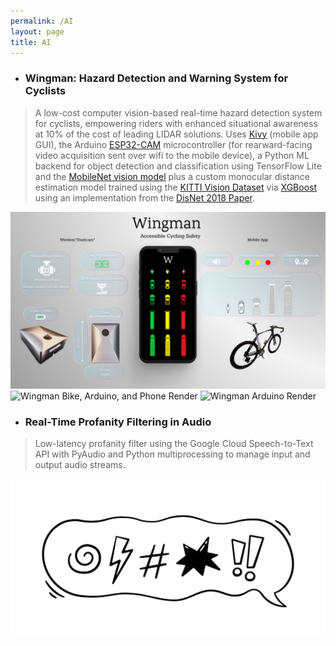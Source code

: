 ```yaml
---
permalink: /AI
layout: page
title: AI
---
```


* ### Wingman: Hazard Detection and Warning System for Cyclists 
  
>A low-cost computer vision-based real-time hazard detection system for cyclists, empowering riders with enhanced situational awareness at 10% of the cost of leading LIDAR solutions. Uses [Kivy](https://kivy.org/) (mobile app GUI), the Arduino [ESP32-CAM](https://loboris.eu/ESP32/ESP32-CAM%20Product%20Specification.pdf) microcontroller (for rearward-facing video acquisition sent over wifi to the mobile device), a Python ML backend for object detection and classification using TensorFlow Lite and the [MobileNet vision model](https://arxiv.org/abs/1704.04861) plus a custom monocular distance estimation model trained using the [KITTI Vision Dataset](https://www.cvlibs.net/datasets/kitti/) via [XGBoost](https://xgboost.readthedocs.io/en/stable/) using an implementation from the [DisNet 2018 Paper](https://project.inria.fr/ppniv18/files/2018/10/paper22.pdf).

<a>
  <img src="/Images/Wingman1.png" width="699" alt="Wingman Product Mockup and Poster" />
</a>
<a>
  <img src="/Images/Wingman3.gif" width="699" alt="Wingman Bike, Arduino, and Phone Render" />
</a>
<a>
  <img src="/Images/Wingman2.gif" width="699" alt="Wingman Arduino Render" />
</a>

* ### Real-Time Profanity Filtering in Audio
  
>Low-latency profanity filter using the Google Cloud Speech-to-Text API with PyAudio and Python multiprocessing to manage input and output audio streams.

<a>
  <img src="/Images/Profanity.png" width="699" alt="Profanity Icon" />
</a>
